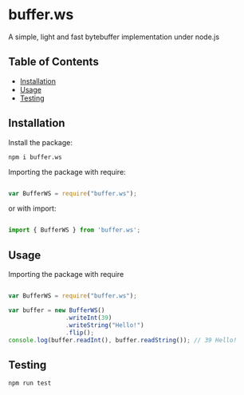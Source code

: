 # buffer.ws

A simple, light and fast bytebuffer implementation under node.js

## Table of Contents

* [Installation](#installation)
* [Usage](#usage)
* [Testing](#testing)

## Installation

Install the package:

```
npm i buffer.ws
```

Importing the package with require:

```js

var BufferWS = require("buffer.ws");

```

or with import:

```js

import { BufferWS } from 'buffer.ws';

```

## Usage

Importing the package with require

```js

var BufferWS = require("buffer.ws");

var buffer = new BufferWS()
                .writeInt(39)
                .writeString("Hello!")
                .flip();
console.log(buffer.readInt(), buffer.readString()); // 39 Hello!

```

## Testing

```
npm run test
```